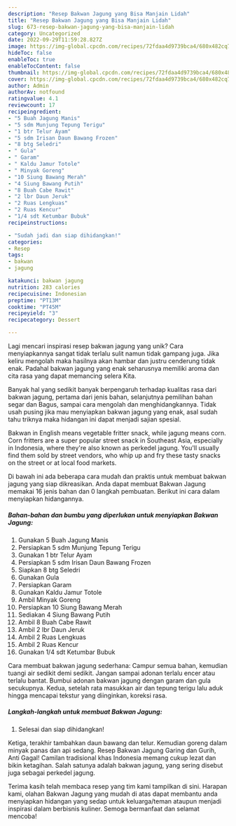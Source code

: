 ```yaml
---
description: "Resep Bakwan Jagung yang Bisa Manjain Lidah"
title: "Resep Bakwan Jagung yang Bisa Manjain Lidah"
slug: 673-resep-bakwan-jagung-yang-bisa-manjain-lidah
category: Uncategorized
date: 2022-09-29T11:59:28.827Z
image: https://img-global.cpcdn.com/recipes/72fdaa4d9739bca4/680x482cq70/bakwan-jagung-foto-resep-utama.jpg
hideToc: false
enableToc: true
enableTocContent: false
thumbnail: https://img-global.cpcdn.com/recipes/72fdaa4d9739bca4/680x482cq70/bakwan-jagung-foto-resep-utama.jpg
cover: https://img-global.cpcdn.com/recipes/72fdaa4d9739bca4/680x482cq70/bakwan-jagung-foto-resep-utama.jpg
author: Admin
authorAv: notfound
ratingvalue: 4.1
reviewcount: 17
recipeingredient:
- "5 Buah Jagung Manis"
- "5 sdm Munjung Tepung Terigu"
- "1 btr Telur Ayam"
- "5 sdm Irisan Daun Bawang Frozen"
- "8 btg Seledri"
- " Gula"
- " Garam"
- " Kaldu Jamur Totole"
- " Minyak Goreng"
- "10 Siung Bawang Merah"
- "4 Siung Bawang Putih"
- "8 Buah Cabe Rawit"
- "2 lbr Daun Jeruk"
- "2 Ruas Lengkuas"
- "2 Ruas Kencur"
- "1/4 sdt Ketumbar Bubuk"
recipeinstructions:

- "Sudah jadi dan siap dihidangkan!"
categories:
- Resep
tags:
- bakwan
- jagung

katakunci: bakwan jagung 
nutrition: 283 calories
recipecuisine: Indonesian
preptime: "PT13M"
cooktime: "PT45M"
recipeyield: "3"
recipecategory: Dessert

---
```





Lagi mencari inspirasi resep bakwan jagung yang unik? Cara menyiapkannya sangat tidak terlalu sulit namun tidak gampang juga. Jika keliru mengolah maka hasilnya akan hambar dan justru cenderung tidak enak. Padahal bakwan jagung yang enak seharusnya memiliki aroma dan cita rasa yang dapat memancing selera Kita.





Banyak hal yang sedikit banyak berpengaruh terhadap kualitas rasa dari bakwan jagung, pertama dari jenis bahan, selanjutnya pemilihan bahan segar dan Bagus, sampai cara mengolah dan menghidangkannya. Tidak usah pusing jika mau menyiapkan bakwan jagung yang enak,      asal sudah tahu triknya maka hidangan ini dapat menjadi sajian spesial.














Bakwan in English means vegetable fritter snack, while jagung means corn. Corn fritters are a super popular street snack in Southeast Asia, especially in Indonesia, where they&#39;re also known as perkedel jagung. You&#39;ll usually find them sold by street vendors, who whip up and fry these tasty snacks on the street or at local food markets.






Di bawah ini ada beberapa cara mudah dan praktis untuk membuat bakwan jagung yang siap dikreasikan. Anda dapat membuat Bakwan Jagung memakai 16 jenis bahan dan 0 langkah pembuatan. Berikut ini cara dalam menyiapkan hidangannya.

<!--inarticleads1-->

##### Bahan-bahan dan bumbu yang diperlukan untuk menyiapkan Bakwan Jagung:

1. Gunakan 5 Buah Jagung Manis
1. Persiapkan 5 sdm Munjung Tepung Terigu
1. Gunakan 1 btr Telur Ayam
1. Persiapkan 5 sdm Irisan Daun Bawang Frozen
1. Siapkan 8 btg Seledri
1. Gunakan  Gula
1. Persiapkan  Garam
1. Gunakan  Kaldu Jamur Totole
1. Ambil  Minyak Goreng
1. Persiapkan 10 Siung Bawang Merah
1. Sediakan 4 Siung Bawang Putih
1. Ambil 8 Buah Cabe Rawit
1. Ambil 2 lbr Daun Jeruk
1. Ambil 2 Ruas Lengkuas
1. Ambil 2 Ruas Kencur
1. Gunakan 1/4 sdt Ketumbar Bubuk


Cara membuat bakwan jagung sederhana: Campur semua bahan, kemudian tuangi air sedikit demi sedikit. Jangan sampai adonan terlalu encer atau terlalu bantat. Bumbui adonan bakwan jagung dengan garam dan gula secukupnya. Kedua, setelah rata masukkan air dan tepung terigu lalu aduk hingga mencapai tekstur yang diinginkan, koreksi rasa. 

<!--inarticleads2-->

##### Langkah-langkah untuk membuat Bakwan Jagung:


1. Selesai dan siap dihidangkan!

Ketiga, terakhir tambahkan daun bawang dan telur. Kemudian goreng dalam minyak panas dan api sedang. Resep Bakwan Jagung Garing dan Gurih, Anti Gagal! Camilan tradisional khas Indonesia memang cukup lezat dan bikin ketagihan. Salah satunya adalah bakwan jagung, yang sering disebut juga sebagai perkedel jagung. 

Terima kasih telah membaca resep yang tim kami tampilkan di sini. Harapan kami, olahan Bakwan Jagung yang mudah di atas dapat membantu anda menyiapkan hidangan yang sedap untuk keluarga/teman ataupun menjadi inspirasi dalam berbisnis kuliner. Semoga bermanfaat dan selamat mencoba!

